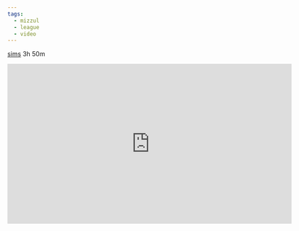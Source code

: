 ```yaml
---
tags:
  - mizzul
  - league
  - video
---
```

[sims](file:///Z:%5CHDD2%5C_%5Cprojects%5Cvideos%5CMizzulUwU%5Csims)
3h 50m
<iframe width="640" height="360" src="https://www.youtube.com/embed/QE2DKskh7Ko?si=DOG-IuHMeKAfEABl" title="YouTube video player" frameborder="0" allow="accelerometer; autoplay; clipboard-write; encrypted-media; gyroscope; picture-in-picture; web-share" referrerpolicy="strict-origin-when-cross-origin" allowfullscreen></iframe>